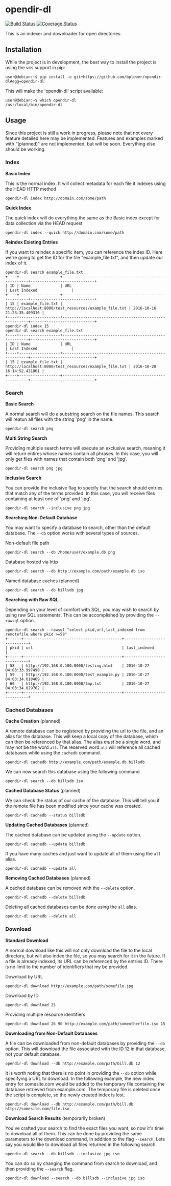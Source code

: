# opendir-dl
[![Build Status](https://travis-ci.org/bplower/opendir-dl.svg?branch=master)](https://travis-ci.org/bplower/opendir-dl)
[![Coverage Status](https://coveralls.io/repos/github/bplower/opendir-dl/badge.svg?branch=master)](https://coveralls.io/github/bplower/opendir-dl?branch=master)

This is an indexer and downloader for open directories.

## Installation

While the project is in development, the best way to install the project is using the vcs support in pip:
```
user@debian:~$ pip install -e git+https://github.com/bplower/opendir-dl#egg=opendir-dl
```

This will make the 'opendir-dl' script available:
```
user@debian:~$ which opendir-dl
/usr/local/bin/opendir-dl
```

## Usage

Since this project is still a work in progress, please note that not every feature detailed here may be implemented. Features and examples marked with "(planned)" are not implemented, but will be soon. Everything else should be working.

### Index

**Basic Index**

This is the normal index. It will collect metadata for each file it indexes using the HEAD HTTP method
```
opendir-dl index http://domain.com/some/path
```

**Quick Index**

The quick index will do everything the same as the Basic index except for data collection via the HEAD request
```
opendir-dl index --quick http://domain.com/some/path
```

**Reindex Existing Entries**

If you want to reindex a specific item, you can reference the index ID. Here we're going to get the ID for the file "example_file.txt", and then update our index of it.
```
opendir-dl search example_file.txt
+----+------------------+-------------------------------------------------------+----------------------------+
| ID | Name             | URL                                                   | Last Indexed               |
+----+------------------+-------------------------------------------------------+----------------------------+
| 15 | example_file.txt | http://localhost:8000/test_resources/example_file.txt | 2016-10-16 21:23:35.409316 |
+----+------------------+-------------------------------------------------------+----------------------------+
opendir-dl index 15
opendir-dl search example_file.txt
+----+------------------+-------------------------------------------------------+----------------------------+
| ID | Name             | URL                                                   | Last Indexed               |
+----+------------------+-------------------------------------------------------+----------------------------+
| 15 | example_file.txt | http://localhost:8000/test_resources/example_file.txt | 2016-10-20 16:14:52.431861 |
+----+------------------+-------------------------------------------------------+----------------------------+
```

### Search

**Basic Search**

A normal search will do a substring search on the file names. This search will reatun all files with the string 'png' in the name.
```
opendir-dl search png
```

**Multi String Search**

Providing multiple search terms will execute an exclusive search, meaning it will return entires whose names contain all phrases. In this case, you will only get files with names that contain both 'png' and 'jpg'.
```
opendir-dl search png jpg
```

**Inclusive Search**

You can provide the inclusive flag to specify that the search should entries that match any of the terms provided. In this case, you will receive files containing at least one of 'png' and 'jpg'.
```
opendir-dl search --inclusive png jpg
```

**Searching Non-Default Database**

You may want to specify a database to search, other than the default database. The `--db` option works with several types of sources.

Non-default file path
```
opendir-dl search --db /home/user/example.db png
```

Database hosted via http
```
opendir-dl search --db http://example.com/path/example.db iso
```

Named database caches (planned)
```
opendir-dl search --db billsdb jpg
```

**Searching with Raw SQL**

Depending on your level of comfort with SQL, you may wish to search by using raw SQL statements. This can be accomplished by providing the `--rawsql` option.
```
opendir-dl search --rawsql "select pkid,url,last_indexed from remotefile where pkid >=58"
+------+-------------------------------------------+----------------------------+
| pkid | url                                       | last_indexed               |
+------+-------------------------------------------+----------------------------+
| 58   | http://192.168.0.100:8000/testing.html    | 2016-10-27 04:03:33.997490 |
| 59   | http://192.168.0.100:8000/test_example.py | 2016-10-27 04:03:34.018469 |
| 60   | http://192.168.0.100:8000/tmp.txt         | 2016-10-27 04:03:34.029762 |
+------+-------------------------------------------+----------------------------+
```

### Cached Databases

**Cache Creation** (planned)

A remote database can be registered by providing the url to the file, and an alias for the database. This will keep a local copy of the database, which can then be referenced by that alias. The alias *must* be a single word, and may not be the word `all`. The reserved word `all` will reference all cached databases while using the `cachedb` command.
```
opendir-dl cachedb http://example.com/path/example.db billsdb
```

We can now search this database using the following command
```
opendir-dl search --db billsdb iso
```

**Cached Database Status** (planned)

We can check the status of our cache of the database. This will tell you if the remote file has been modified since your cache was created.
```
opendir-dl cachedb --status billsdb
```
**Updating Cached Databases** (planned)

The cached database can be updated using the `--update` option.
```
opendir-dl cachedb --update billsdb
```

If you have many caches and just want to update all of them using the `all` alias.
```
opendir-dl cachedb --update all
```

**Removing Cached Databases** (planned)

A cached database can be removed with the `--delete` option.
```
opendir-dl cachedb --delete billsdb
```

Deleting all cached databases can be done using the `all` alias.
```
opendir-dl cachedb --delete all
```

### Download

**Standard Download**

A normal download like this will not only download the file to the local directory, but will also index the file, so you may search for it in the future. If a file is already indexed, its URL can be referenced by the entries ID. There is no limit to the number of identifiers that my be provided.

Download by URL
```
opendir-dl download http://example.com/path/somefile.jpg
```

Download by ID
```
opendir-dl download 25
```

Providing multiple resource identifiers
```
opendir-dl download 26 90 http://example.com/path/someotherfile.iso 15
```

**Downloading from Non-Default Databases**

A file can be downloaded from non-default databases by providing the `--db` option. This will download the file associated with the ID 12 in that database, not your default database.
```
opendir-dl download --db http://example.com/path/bill.db 12
```

It is worth noting that there is no point in providing the `--db` option while specifying a URL to download. In the following example, the new index entry for somesite.com would be added to the temporary file containing the database retrieved from example.com. The temporary file is deleted once the script is complete, so the newly created index is lost.
```
opendir-dl download --db http://example.com/path/bill.db http://somesite.com/file.iso
```

**Download Search Results** (temporarily broken)

You've crafted your search to find the exact files you want, so now it's time to download all of them. This can be done by providing the same parameters to the download command, in addition to the flag `--search`. Lets say you would like to download all files returned in the following search.
```
opendir-dl search --db billsdb --inclusive jpg iso
```

You can do so by changing the command from search to download, and then providing the `--search` flag.
```
opendir-dl download --search --db billsdb --inclusive jpg iso
```
